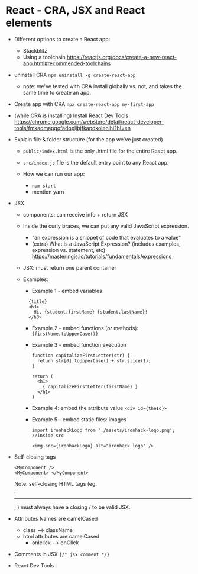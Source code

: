 

# React - CRA, JSX and React elements


<!-- Status: complete -->


- Different options to create a React app:
  - Stackblitz
  - Using a toolchain
    https://reactjs.org/docs/create-a-new-react-app.html#recommended-toolchains


- uninstall CRA `npm uninstall -g create-react-app`
  - note: we've tested with CRA install globally vs. not, and takes the same time to create an app.


- Create app with CRA `npx create-react-app my-first-app`
  

- (while CRA is installing) Install React Dev Tools 
  https://chrome.google.com/webstore/detail/react-developer-tools/fmkadmapgofadopljbjfkapdkoienihi?hl=en


- Explain file & folder structure (for the app we've just created)

  - `public/index.html` is the only .html file for the entire React app.
  - `src/index.js` file is the default entry point to any React app.

  - How we can run our app:
    - `npm start`
    - mention yarn


- JSX
  - components: can receive info + return JSX
  - Inside the curly braces, we can put any valid JavaScript expression. 
    - "an expression is a snippet of code that evaluates to a value"
    - (extra) What is a JavaScript Expression? (includes examples, expression vs. statement, etc)
      https://masteringjs.io/tutorials/fundamentals/expressions

  - JSX: must return one parent container

  - Examples:
    - Example 1 - embed variables
    
    ```
      {title}
      <h3>
        Hi, {student.firstName} {student.lastName}!
      </h3>
    ```

    - Example 2 - embed functions (or methods):
      `{firstName.toUpperCase()}`

    - Example 3 - embed function execution
      ```
      function capitalizeFirstLetter(str) {
        return str[0].toUpperCase() + str.slice(1);
      }
      ```
      ```
      return (
        <h1>
          { capitalizeFirstLetter(firstName) }
        </h1>
      )
      ```

    - Example 4: embed the attribute value
      `<div id={theId}>`

    - Example 5 - embed static files: images
      ```
      import ironhackLogo from './assets/ironhack-logo.png'; //inside src

      <img src={ironhackLogo} alt="ironhack logo" />
      ```


- Self-closing tags
  ```
  <MyComponent />
  <MyComponent> </MyComponent>
  ```
  Note: self-closing HTML tags (eg. <br />, <hr />, <img />) must always have a closing / to be valid JSX.


- Attributes Names are camelCased
  
  - class —> className
  - html attributes are camelCased
    - onlclick —> onClick


- Comments in JSX
  ` {/* jsx comment */} `

- React Dev Tools
